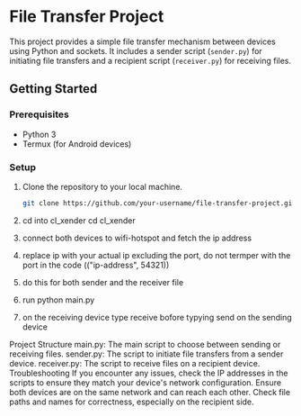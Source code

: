 # File Transfer Project

This project provides a simple file transfer mechanism between devices using Python and sockets. It includes a sender script (`sender.py`) for initiating file transfers and a recipient script (`receiver.py`) for receiving files.

## Getting Started

### Prerequisites

- Python 3
- Termux (for Android devices)

### Setup

1. Clone the repository to your local machine.

   ```bash
   git clone https://github.com/your-username/file-transfer-project.git

2. cd into cl_xender 
   cd cl_xender
3. connect both devices to wifi-hotspot and fetch the ip address
4. replace ip with your actual ip excluding the port, do not termper with the port in the code 
     (("ip-address", 54321)) 
5. do this for both sender and the receiver file

   
6. run python main.py
7. on the receiving device type receive bofore typying send on the sending device

Project Structure
main.py: The main script to choose between sending or receiving files.
sender.py: The script to initiate file transfers from a sender device.
receiver.py: The script to receive files on a recipient device.
Troubleshooting
If you encounter any issues, check the IP addresses in the scripts to ensure they match your device's network configuration.
Ensure both devices are on the same network and can reach each other.
Check file paths and names for correctness, especially on the recipient side.
